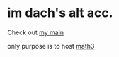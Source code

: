 # im dach's alt acc.

Check out [my main](https://github.com/d3ch)

only purpose is to host [math3](https://math3.rsvp)

<!---
dachxdd/dachxdd is a ✨ special ✨ repository because its `README.md` (this file) appears on your GitHub profile.
You can click the Preview link to take a look at your changes.
--->
